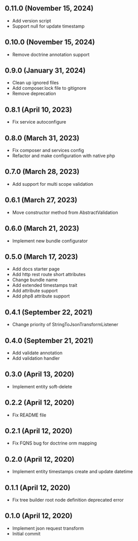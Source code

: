 ## 0.11.0 (November 15, 2024)
  - Add version script
  - Support null for update timestamp

## 0.10.0 (November 15, 2024)
  - Remove doctrine annotation support

## 0.9.0 (January 31, 2024)
  - Clean up ignored files
  - Add composer.lock file to gitignore
  - Remove deprecation

## 0.8.1 (April 10, 2023)
  - Fix service autoconfigure

## 0.8.0 (March 31, 2023)
  - Fix composer and services config
  - Refactor and make configuration with native php

## 0.7.0 (March 28, 2023)
  - Add support for multi scope validation

## 0.6.1 (March 27, 2023)
  - Move constructor method from AbstractValidation

## 0.6.0 (March 21, 2023)
  - Implement new bundle configurator

## 0.5.0 (March 17, 2023)
  - Add docs starter page
  - Add http rest route short attributes
  - Change bundle name
  - Add extended timestamps trait
  - Add attribute support
  - Add php8 attribute support

## 0.4.1 (September 22, 2021)
  - Change priority of StringToJsonTransformListener

## 0.4.0 (September 21, 2021)
  - Add validate annotation
  - Add validation handler

## 0.3.0 (April 13, 2020)
  - Implement entity soft-delete

## 0.2.2 (April 12, 2020)
  - Fix README file

## 0.2.1 (April 12, 2020)
  - Fix FQNS bug for doctrine orm mapping

## 0.2.0 (April 12, 2020)
  - Implement entity timestamps create and update datetime

## 0.1.1 (April 12, 2020)
  - Fix tree builder root node definition deprecated error

## 0.1.0 (April 12, 2020)
  - Implement json request transform
  - Initial commit

